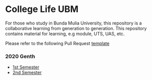 # College Life UBM
For those who study in Bunda Mulia University, this repository is a collaborative learning from generation to generation. This repository contains material for learning, e.g module, UTS, UAS, etc. </br>

Please refer to the following Pull Request [template](https://github.com/Me-n-Friends/College-Life-UBM/tree/main/TEMPLATE)

### 2020 Genth
- [1st Semester](https://github.com/Me-n-Friends/College-Life-UBM/tree/main/2020%20Generation/First%20Semester)
- [2nd Semester](https://github.com/Me-n-Friends/College-Life-UBM/tree/main/2020%20Generation/Second%20Semester)